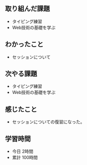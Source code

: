 ## 取り組んだ課題
- タイピング練習
- Web技術の基礎を学ぶ
## わかったこと
- セッションについて
## 次やる課題
- タイピング練習
- Web技術の基礎を学ぶ
## 感じたこと
- セッションについての復習になった。
## 学習時間
- 今日 2時間
- 累計 100時間
